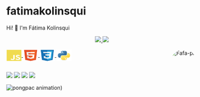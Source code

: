 # fatimakolinsqui
Hi! 🤝 I'm Fátima Kolinsqui 
<div align="center">
  <a href="https://github.com/fatikoli">
  <img height="180em" src="https://github-readme-stats.vercel.app/api?username=fatikoli&show_icons=true&theme=dracula&include_all_commits=true&count_private=true"/>
  <img height="180em" src="https://github-readme-stats.vercel.app/api/top-langs/?username=fatikoli&layout=compact&langs_count=7&theme=dracula"/>
</div>
<div style="display: inline_block"><br>
  <img align="center" alt="Fafa-Js" height="30" width="40" src="https://raw.githubusercontent.com/devicons/devicon/master/icons/javascript/javascript-plain.svg">
  <img align="center" alt="Fafa-HTML" height="30" width="40" src="https://raw.githubusercontent.com/devicons/devicon/master/icons/html5/html5-original.svg">
  <img align="center" alt="Fafa-CSS" height="30" width="40" src="https://raw.githubusercontent.com/devicons/devicon/master/icons/css3/css3-original.svg">
  <img align="center" alt="Fafa-Python" height="30" width="40" src="https://raw.githubusercontent.com/devicons/devicon/master/icons/python/python-original.svg">
 
  <img align="right" alt="Fafa-pic" height="150" style="border-radius:50px;" src="https://media-exp2.licdn.com/dms/image/C4D03AQFKljXSp7fijQ/profile-displayphoto-shrink_400_400/0/1632769479578?e=1660176000&v=beta&t=j48NwQekmW7FTb9zHIXT-qqs3Kf9NtHG4mK9qs7ml5s">
</div>
  
  ##
 
<div> 

  <a href="https://www.instagram.com/fatima.kol" target="_blank"><img src="https://img.shields.io/badge/-Instagram-%23E4405F?style=for-the-badge&logo=instagram&logoColor=white" target="_blank"></a>
 <a href="https://discord.com" target="_blank"><img src="https://img.shields.io/badge/Discord-7289DA?style=for-the-badge&logo=discord&logoColor=white" target="_blank"></a> 
  <a href = "mailto:fatima.ka@gmail.com"><img src="https://img.shields.io/badge/-Gmail-%23333?style=for-the-badge&logo=gmail&logoColor=white" target="_blank"></a>
  <a href="https://www.linkedin.com/in/fatima-kolinsqui" target="_blank"><img src="https://img.shields.io/badge/-LinkedIn-%230077B5?style=for-the-badge&logo=linkedin&logoColor=white" target="_blank"></a> 
 
  ![pongpac animation](https://miro.medium.com/max/960/1*dDSIrNa7vobAjMP0yG-usw.gif))
 
</div>

